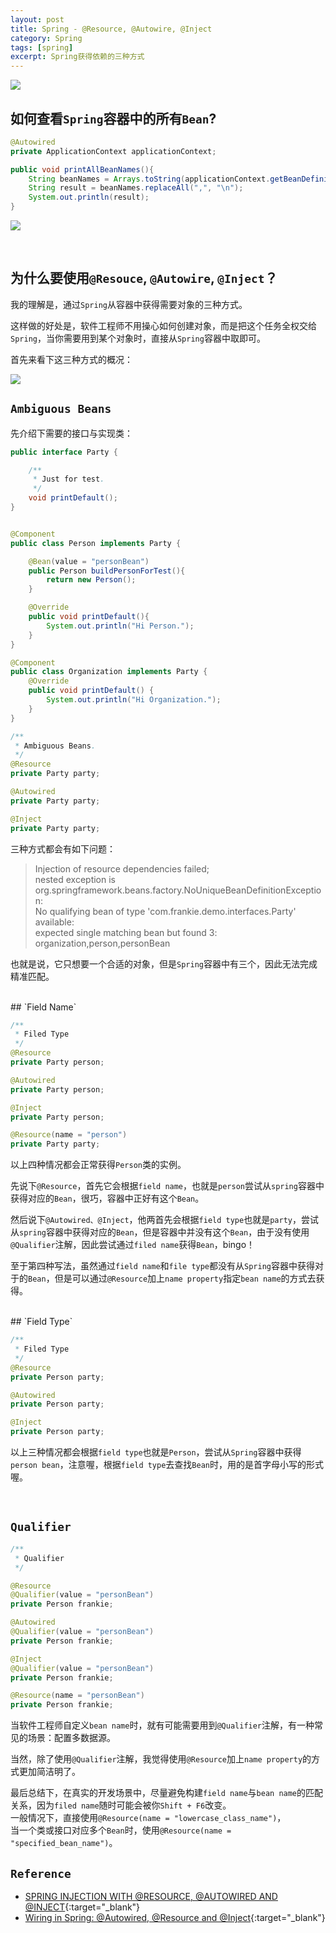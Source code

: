 ```yaml
---
layout: post
title: Spring - @Resource, @Autowire, @Inject
category: Spring
tags: [spring]
excerpt: Spring获得依赖的三种方式
---
```


![](https://yyc-images.oss-cn-beijing.aliyuncs.com/DI_summary.png)


## 如何查看`Spring`容器中的所有`Bean`?  

``` Java
@Autowired
private ApplicationContext applicationContext;

public void printAllBeanNames(){
    String beanNames = Arrays.toString(applicationContext.getBeanDefinitionNames());
    String result = beanNames.replaceAll(",", "\n");
    System.out.println(result);
}
```

![](https://yyc-images.oss-cn-beijing.aliyuncs.com/DI_print_all_beans.png)  

<br>

## 为什么要使用`@Resouce`, `@Autowire`, `@Inject`？  

我的理解是，通过`Spring`从容器中获得需要对象的三种方式。  

这样做的好处是，软件工程师不用操心如何创建对象，而是把这个任务全权交给`Spring`，当你需要用到某个对象时，直接从`Spring`容器中取即可。  

首先来看下这三种方式的概况：  

![](https://yyc-images.oss-cn-beijing.aliyuncs.com/DI_annotation_source_package.png)
<br>

## `Ambiguous Beans`  

先介绍下需要的接口与实现类：  

``` Java
public interface Party {

    /**
     * Just for test.
     */
    void printDefault();
}


@Component
public class Person implements Party {

    @Bean(value = "personBean")
    public Person buildPersonForTest(){
        return new Person();
    }

    @Override
    public void printDefault(){
        System.out.println("Hi Person.");
    }
}

@Component
public class Organization implements Party {
    @Override
    public void printDefault() {
        System.out.println("Hi Organization.");
    }
}

```


``` Java
/**
 * Ambiguous Beans.
 */
@Resource
private Party party;

@Autowired
private Party party;

@Inject
private Party party;

```

三种方式都会有如下问题：  

> Injection of resource dependencies failed;  
> nested exception is org.springframework.beans.factory.NoUniqueBeanDefinitionException:  
> No qualifying bean of type 'com.frankie.demo.interfaces.Party' available:  
> expected single matching bean but found 3: organization,person,personBean

也就是说，它只想要一个合适的对象，但是`Spring`容器中有三个，因此无法完成精准匹配。  

<br>
## `Field Name`  

``` Java
/**
 * Filed Type
 */
@Resource
private Party person;

@Autowired
private Party person;

@Inject
private Party person;

@Resource(name = "person")
private Party party;
```

以上四种情况都会正常获得`Person`类的实例。  

先说下`@Resource`，首先它会根据`field name`，也就是`person`尝试从`spring`容器中获得对应的`Bean`，很巧，容器中正好有这个`Bean`。  

然后说下`@Autowired、@Inject`，他两首先会根据`field type`也就是`party`，尝试从`spring`容器中获得对应的`Bean`，但是容器中并没有这个`Bean`，由于没有使用`@Qualifier`注解，因此尝试通过`filed name`获得`Bean`，bingo！  

至于第四种写法，虽然通过`field name`和`file type`都没有从`Spring`容器中获得对于的`Bean`，但是可以通过`@Resource`加上`name property`指定`bean name`的方式去获得。  


<br>
## `Field Type`  

``` Java
/**
 * Filed Type
 */
@Resource
private Person party;

@Autowired
private Person party;

@Inject
private Person party;
```

以上三种情况都会根据`field type`也就是`Person`，尝试从`Spring`容器中获得`person bean`，注意喔，根据`field type`去查找`Bean`时，用的是首字母小写的形式喔。  

<br>

## `Qualifier`  

``` Java
/**
 * Qualifier
 */

@Resource
@Qualifier(value = "personBean")
private Person frankie;

@Autowired
@Qualifier(value = "personBean")
private Person frankie;

@Inject
@Qualifier(value = "personBean")
private Person frankie;

@Resource(name = "personBean")
private Person frankie;

```

当软件工程师自定义`bean name`时，就有可能需要用到`@Qualifier`注解，有一种常见的场景：配置多数据源。  

当然，除了使用`@Qualifier`注解，我觉得使用`@Resource`加上`name property`的方式更加简洁明了。  

最后总结下，在真实的开发场景中，尽量避免构建`field name`与`bean name`的匹配关系，因为`filed name`随时可能会被你`Shift + F6`改变。  
一般情况下，直接使用`@Resource(name = "lowercase_class_name")`，  
当一个类或接口对应多个`Bean`时，使用`@Resource(name = "specified_bean_name")`。



## `Reference`  

- [SPRING INJECTION WITH @RESOURCE, @AUTOWIRED AND @INJECT](https://www.sourceallies.com/2011/08/spring-injection-with-resource-and-autowired/){:target="_blank"}
- [Wiring in Spring: @Autowired, @Resource and @Inject](https://www.baeldung.com/spring-annotations-resource-inject-autowire){:target="_blank"}

